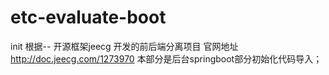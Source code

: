 # etc-evaluate-boot
init 根据-- 开源框架jeecg 开发的前后端分离项目 官网地址 http://doc.jeecg.com/1273970 本部分是后台springboot部分初始化代码导入；

